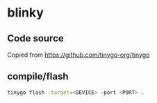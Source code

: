 # blinky

## Code source

Copied from https://github.com/tinygo-org/tinygo

## compile/flash

```bash
tinygo flash -target=<DEVICE> -port <PORT> .
```
